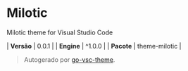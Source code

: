 # Milotic

Milotic theme for Visual Studio Code

| **Versão** | 0.0.1 |
| **Engine** | ^1.0.0 |
| **Pacote** | theme-milotic |

> Autogerado por [go-vsc-theme](https://github.com/natalbu/go-vsc-theme).
